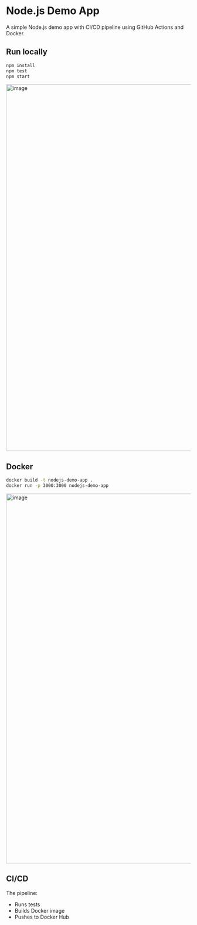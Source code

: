 # Node.js Demo App

A simple Node.js demo app with CI/CD pipeline using GitHub Actions and Docker.

## Run locally

```bash
npm install
npm test
npm start
```

<img width="1916" height="998" alt="image" src="https://github.com/user-attachments/assets/21c32851-c326-46a8-9b41-22dad45a2202" />


## Docker

```bash
docker build -t nodejs-demo-app .
docker run -p 3000:3000 nodejs-demo-app
```

<img width="1919" height="1006" alt="image" src="https://github.com/user-attachments/assets/094d95ac-6cff-4545-9728-ba9be0eee325" />


## CI/CD

The pipeline:
- Runs tests
- Builds Docker image
- Pushes to Docker Hub

